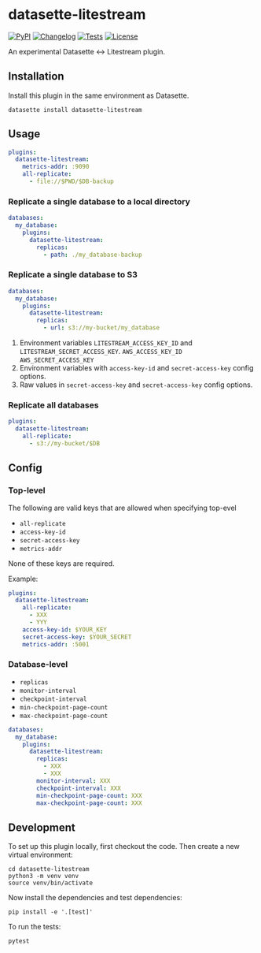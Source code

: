 # datasette-litestream

[![PyPI](https://img.shields.io/pypi/v/datasette-litestream.svg)](https://pypi.org/project/datasette-litestream/)
[![Changelog](https://img.shields.io/github/v/release/datasette/datasette-litestream?include_prereleases&label=changelog)](https://github.com/datasette/datasette-litestream/releases)
[![Tests](https://github.com/datasette/datasette-litestream/workflows/Test/badge.svg)](https://github.com/datasette/datasette-litestream/actions?query=workflow%3ATest)
[![License](https://img.shields.io/badge/license-Apache%202.0-blue.svg)](https://github.com/datasette/datasette-litestream/blob/main/LICENSE)

An experimental Datasette <-> Litestream plugin.

## Installation

Install this plugin in the same environment as Datasette.

    datasette install datasette-litestream

## Usage

```yaml
plugins:
  datasette-litestream:
    metrics-addr: :9090
    all-replicate:
      - file://$PWD/$DB-backup
```

### Replicate a single database to a local directory

```yaml
databases:
  my_database:
    plugins:
      datasette-litestream:
        replicas:
          - path: ./my_database-backup
```

### Replicate a single database to S3

```yaml
databases:
  my_database:
    plugins:
      datasette-litestream:
        replicas:
          - url: s3://my-bucket/my_database
```

1. Environment variables `LITESTREAM_ACCESS_KEY_ID` and `LITESTREAM_SECRET_ACCESS_KEY`. `AWS_ACCESS_KEY_ID` `AWS_SECRET_ACCESS_KEY`
2. Environment variables with `access-key-id` and `secret-access-key` config options.
3. Raw values in `secret-access-key` and `secret-access-key` config options.

### Replicate all databases

```yaml
plugins:
  datasette-litestream:
    all-replicate:
      - s3://my-bucket/$DB
```

## Config

### Top-level

The following are valid keys that are allowed when specifying top-evel

- `all-replicate`
- `access-key-id`
- `secret-access-key`
- `metrics-addr`

None of these keys are required.

Example:

```yaml
plugins:
  datasette-litestream:
    all-replicate:
      - XXX
      - YYY
    access-key-id: $YOUR_KEY
    secret-access-key: $YOUR_SECRET
    metrics-addr: :5001
```

### Database-level

- `replicas`
- `monitor-interval`
- `checkpoint-interval`
- `min-checkpoint-page-count`
- `max-checkpoint-page-count`

```yaml
databases:
  my_database:
    plugins:
      datasette-litestream:
        replicas:
          - XXX
          - XXX
        monitor-interval: XXX
        checkpoint-interval: XXX
        min-checkpoint-page-count: XXX
        max-checkpoint-page-count: XXX
```

## Development

To set up this plugin locally, first checkout the code. Then create a new virtual environment:

    cd datasette-litestream
    python3 -m venv venv
    source venv/bin/activate

Now install the dependencies and test dependencies:

    pip install -e '.[test]'

To run the tests:

    pytest
